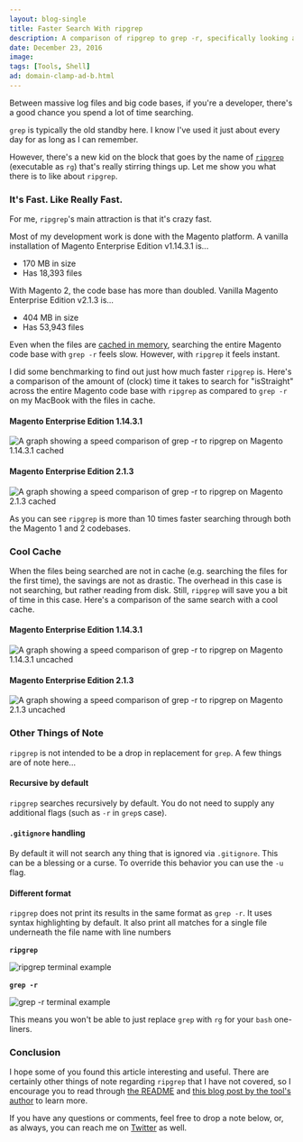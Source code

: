 ```yaml
---
layout: blog-single
title: Faster Search With ripgrep
description: A comparison of ripgrep to grep -r, specifically looking at the Magento 1 and Magento 2 code bases.
date: December 23, 2016
image:
tags: [Tools, Shell]
ad: domain-clamp-ad-b.html
---
```


Between massive log files and big code bases, if you're a developer, there's a good chance you spend a lot of time searching.

`grep` is typically the old standby here. I know I've used it just about every day for as long as I can remember. 

However, there's a new kid on the block that goes by the name of [`ripgrep`](https://github.com/BurntSushi/ripgrep) (executable as `rg`) that's really stirring things up. Let me show you what there is to like about `ripgrep`.

<!-- excerpt_separator -->

### It's Fast. Like Really Fast.

For me, `ripgrep`'s main attraction is that it's crazy fast.

Most of my development work is done with the Magento platform. A vanilla installation of Magento Enterprise Edition v1.14.3.1 is...

- 170 MB in size
- Has 18,393 files

With Magento 2, the code base has more than doubled. Vanilla Magento Enterprise Edition v2.1.3 is...

- 404 MB in size
- Has 53,943 files

Even when the files are [cached in memory](https://www.thomas-krenn.com/en/wiki/Linux_Page_Cache_Basics), searching the entire Magento code base with `grep -r` feels slow. However, with `ripgrep` it feels instant.

I did some benchmarking to find out just how much faster `ripgrep` is. Here's a comparison of the amount of (clock) time it takes to search for "isStraight" across the entire Magento code base with `ripgrep` as compared to `grep -r` on my MacBook with the files in cache.

#### Magento Enterprise Edition 1.14.3.1

<img
  class="rounded shadow"
  src="/img/blog/faster-search-with-ripgrep/grep-vs-ripgrep-m1-cached@1x.jpg"
  srcset="/img/blog/faster-search-with-ripgrep/grep-vs-ripgrep-m1-cached@1x.jpg 1x, /img/blog/faster-search-with-ripgrep/grep-vs-ripgrep-m1-cached@2x.jpg 2x"
  alt="A graph showing a speed comparison of grep -r to ripgrep on Magento 1.14.3.1 cached">

#### Magento Enterprise Edition 2.1.3

<img
  class="rounded shadow"
  src="/img/blog/faster-search-with-ripgrep/grep-vs-ripgrep-m2-cached@1x.jpg"
  srcset="/img/blog/faster-search-with-ripgrep/grep-vs-ripgrep-m2-cached@1x.jpg 1x, /img/blog/faster-search-with-ripgrep/grep-vs-ripgrep-m2-cached@2x.jpg 2x"
  alt="A graph showing a speed comparison of grep -r to ripgrep on Magento 2.1.3 cached">

As you can see `ripgrep` is more than 10 times faster searching through both the Magento 1 and 2 codebases.

### Cool Cache

When the files being searched are not in cache (e.g. searching the files for the first time), the savings are not as drastic. The overhead in this case is not searching, but rather reading from disk. Still, `ripgrep` will save you a bit of time in this case. Here's a comparison of the same search with a cool cache.

#### Magento Enterprise Edition 1.14.3.1

<img
  class="rounded shadow"
  src="/img/blog/faster-search-with-ripgrep/grep-vs-ripgrep-m1-uncached@1x.jpg"
  srcset="/img/blog/faster-search-with-ripgrep/grep-vs-ripgrep-m1-uncached@1x.jpg 1x, /img/blog/faster-search-with-ripgrep/grep-vs-ripgrep-m1-uncached@2x.jpg 2x"
  alt="A graph showing a speed comparison of grep -r to ripgrep on Magento 1.14.3.1 uncached">

#### Magento Enterprise Edition 2.1.3

<img
  class="rounded shadow"
  src="/img/blog/faster-search-with-ripgrep/grep-vs-ripgrep-m2-uncached@1x.jpg"
  srcset="/img/blog/faster-search-with-ripgrep/grep-vs-ripgrep-m2-uncached@1x.jpg 1x, /img/blog/faster-search-with-ripgrep/grep-vs-ripgrep-m2-uncached@2x.jpg 2x"
  alt="A graph showing a speed comparison of grep -r to ripgrep on Magento 2.1.3 uncached">

### Other Things of Note

`ripgrep` is not intended to be a drop in replacement for `grep`. A few things are of note here...

#### Recursive by default

`ripgrep` searches recursively by default. You do not need to supply any additional flags (such as `-r` in `grep`s case).

#### `.gitignore` handling

By default it will not search any thing that is ignored via `.gitignore`. This can be a blessing or a curse. To override this behavior you can use the `-u` flag.

#### Different format

`ripgrep` does not print its results in the same format as `grep -r`. It uses syntax highlighting by default. It also print all matches for a single file underneath the file name with line numbers

**`ripgrep`**

<img
  class="rounded shadow"
  src="/img/blog/faster-search-with-ripgrep/ripgrep-terminal-example@1x.jpg"
  srcset="/img/blog/faster-search-with-ripgrep/ripgrep-terminal-example@1x.jpg 1x, /img/blog/faster-search-with-ripgrep/ripgrep-terminal-example@2x.jpg 2x"
  alt="ripgrep terminal example">

**`grep -r`**

<img
  class="rounded shadow"
  src="/img/blog/faster-search-with-ripgrep/grep-r-terminal-example@1x.jpg"
  srcset="/img/blog/faster-search-with-ripgrep/grep-r-terminal-example@1x.jpg 1x, /img/blog/faster-search-with-ripgrep/grep-r-terminal-example@2x.jpg 2x"
  alt="grep -r terminal example">

This means you won't be able to just replace `grep` with `rg` for your `bash` one-liners.

### Conclusion

I hope some of you found this article interesting and useful. There are certainly other things of note regarding `ripgrep` that I have not covered, so I encourage you to read through [the README](https://github.com/BurntSushi/ripgrep/blob/master/README.md) and [this blog post by the tool's author](http://blog.burntsushi.net/ripgrep/) to learn more. 

If you have any questions or comments, feel free to drop a note below, or, as always, you can reach me on [Twitter](http://twitter.com/maxpchadwick) as well.
